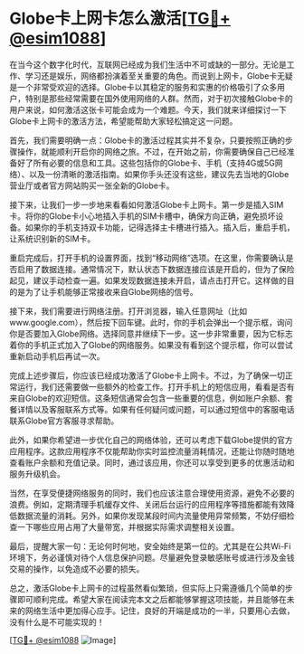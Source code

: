 # Globe卡上网卡怎么激活[[TG💪+ @esim1088](https://t.me/s/esim1088)]

在当今这个数字化时代，互联网已经成为我们生活中不可或缺的一部分。无论是工作、学习还是娱乐，网络都扮演着至关重要的角色。而说到上网卡，Globe卡无疑是一个非常受欢迎的选择。Globe卡以其稳定的服务和实惠的价格吸引了众多用户，特别是那些经常需要在国外使用网络的人群。然而，对于初次接触Globe卡的用户来说，如何激活这张卡可能会成为一个难题。今天，我们就来详细探讨一下Globe卡上网卡的激活方法，希望能帮助大家轻松搞定这一问题。

首先，我们需要明确一点：Globe卡的激活过程其实并不复杂，只要按照正确的步骤操作，就能顺利开启你的网络之旅。不过，在开始之前，你需要确保自己已经准备好了所有必要的信息和工具。这些包括你的Globe卡、手机（支持4G或5G网络）、以及一份清晰的激活指南。如果你手头还没有这些，建议先去当地的Globe营业厅或者官方网站购买一张全新的Globe卡。

接下来，让我们一步一步地来看看如何激活Globe卡上网卡。第一步是插入SIM卡。将你的Globe卡小心地插入手机的SIM卡槽中，确保方向正确，避免损坏设备。如果你的手机支持双卡功能，记得选择主卡槽进行插入。插入后，重启手机，让系统识别新的SIM卡。

重启完成后，打开手机的设置界面，找到“移动网络”选项。在这里，你需要确认是否启用了数据连接。通常情况下，默认状态下数据连接应该是开启的，但为了保险起见，建议手动检查一遍。如果发现数据连接未开启，请点击打开它。这样做的目的是为了让手机能够正常接收来自Globe网络的信号。

接下来，我们需要进行网络注册。打开浏览器，输入任意网址（比如www.google.com），然后按下回车键。此时，你的手机会弹出一个提示框，询问你是否要加入Globe网络。选择同意并继续下一步。这一步非常重要，因为它标志着你的手机正式加入了Globe的网络服务。如果没有看到这个提示框，你可以尝试重新启动手机后再试一次。

完成上述步骤后，你应该已经成功激活了Globe卡上网卡。不过，为了确保一切正常运行，我们还需要做一些额外的检查工作。打开手机上的短信应用，看看是否有来自Globe的欢迎短信。这条短信通常会包含一些重要的信息，例如账户余额、套餐详情以及客服联系方式等。如果有任何疑问或问题，可以通过短信中的客服电话联系Globe官方客服寻求帮助。

此外，如果你希望进一步优化自己的网络体验，还可以考虑下载Globe提供的官方应用程序。这款应用程序不仅能帮助你实时监控流量消耗情况，还能让你随时随地查看账户余额和充值记录。同时，通过该应用，你还可以享受到更多的优惠活动和服务升级机会。

当然，在享受便捷网络服务的同时，我们也应该注意合理使用资源，避免不必要的浪费。例如，定期清理手机缓存文件、关闭后台运行的应用程序等措施都能有效降低数据流量的消耗。另外，如果你发现某段时间内流量使用异常频繁，不妨仔细检查一下哪些应用占用了大量带宽，并根据实际需求调整相关设置。

最后，提醒大家一句：无论何时何地，安全始终是第一位的。尤其是在公共Wi-Fi环境下，务必谨慎对待个人信息保护问题。尽量避免登录敏感账号或进行涉及金钱交易的操作，以免造成不必要的损失。

总之，激活Globe卡上网卡的过程虽然看似繁琐，但实际上只需遵循几个简单的步骤即可顺利完成。希望大家在阅读完本文之后都能够掌握这项技能，并且能够在未来的网络生活中更加得心应手。记住，良好的开端是成功的一半，只要用心去做，没有什么是不可能实现的！

[[TG💪+ @esim1088](https://t.me/s/esim1088) ![Image](https://i.postimg.cc/4NQfJmqS/Snipaste-2025-05-13-00-14-12.png)]